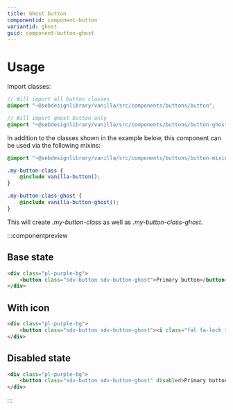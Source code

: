 ```yaml
---
title: Ghost button
componentid: component-button
variantid: ghost
guid: component-button-ghost
---
```

# Usage
Import classes:
```scss
// Will import all button classes
@import "~@sebdesignlibrary/vanilla/src/components/buttons/button";

// Will import ghost button only
@import "~@sebdesignlibrary/vanilla/src/components/buttons/button-ghost";
```

In addition to the classes shown in the example below, this component can be used via the following mixins:
```scss
@import "~@sebdesignlibrary/vanilla/src/components/buttons/button-mixins";

.my-button-class {
    @include vanilla-button();
}

.my-button-class-ghost {
    @include vanilla-button-ghost();
}
```
This will create <i>.my-button-class</i> as well as <i>.my-button-class-ghost</i>.

:::componentpreview
## Base state
```html
<div class="pl-purple-bg">
    <button class="sdv-button sdv-button-ghost">Primary button</button>
</div>
```

## With icon
```html
<div class="pl-purple-bg">
    <button class="sdv-button sdv-button-ghost"><i class="fal fa-lock sdv-icon-left"></i>Primary button</button>
</div>
```

## Disabled state
```html
<div class="pl-purple-bg">
    <button class="sdv-button sdv-button-ghost" disabled>Primary button</button>
</div>
```
:::
